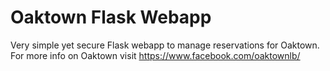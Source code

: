 # Oaktown Flask Webapp
Very simple yet secure Flask webapp to manage reservations for Oaktown. For more info on Oaktown visit https://www.facebook.com/oaktownlb/
